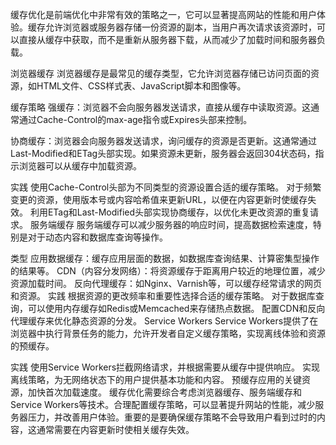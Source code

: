 缓存优化是前端优化中非常有效的策略之一，它可以显著提高网站的性能和用户体验。缓存允许浏览器或服务器存储一份资源的副本，当用户再次请求该资源时，可以直接从缓存中获取，而不是重新从服务器下载，从而减少了加载时间和服务器负载。

浏览器缓存
浏览器缓存是最常见的缓存类型，它允许浏览器存储已访问页面的资源，如HTML文件、CSS样式表、JavaScript脚本和图像等。

缓存策略
强缓存：浏览器不会向服务器发送请求，直接从缓存中读取资源。这通常通过Cache-Control的max-age指令或Expires头部来控制。

协商缓存：浏览器会向服务器发送请求，询问缓存的资源是否更新。这通常通过Last-Modified和ETag头部实现。如果资源未更新，服务器会返回304状态码，指示浏览器可以从缓存中加载资源。

实践
使用Cache-Control头部为不同类型的资源设置合适的缓存策略。
对于频繁变更的资源，使用版本号或内容哈希值来更新URL，以便在内容更新时使缓存失效。
利用ETag和Last-Modified头部实现协商缓存，以优化未更改资源的重复请求。
服务端缓存
服务端缓存可以减少服务器的响应时间，提高数据检索速度，特别是对于动态内容和数据库查询等操作。

类型
应用数据缓存：缓存应用层面的数据，如数据库查询结果、计算密集型操作的结果等。
CDN（内容分发网络）：将资源缓存于距离用户较近的地理位置，减少资源加载时间。
反向代理缓存：如Nginx、Varnish等，可以缓存经常请求的网页和资源。
实践
根据资源的更改频率和重要性选择合适的缓存策略。
对于数据库查询，可以使用内存缓存如Redis或Memcached来存储热点数据。
配置CDN和反向代理缓存来优化静态资源的分发。
Service Workers
Service Workers提供了在浏览器中执行背景任务的能力，允许开发者自定义缓存策略，实现离线体验和资源的预缓存。

实践
使用Service Workers拦截网络请求，并根据需要从缓存中提供响应。
实现离线策略，为无网络状态下的用户提供基本功能和内容。
预缓存应用的关键资源，加快首次加载速度。
缓存优化需要综合考虑浏览器缓存、服务端缓存和Service Workers等技术。合理配置缓存策略，可以显著提升网站的性能，减少服务器压力，并改善用户体验。重要的是要确保缓存策略不会导致用户看到过时的内容，这通常需要在内容更新时使相关缓存失效。